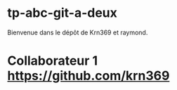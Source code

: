# tp-abc-git-a-deux

Bienvenue dans le dépôt de Krn369 et raymond.

Collaborateur 1 https://github.com/krn369
=======


